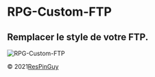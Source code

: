 # RPG-Custom-FTP
## Remplacer le style de votre FTP.

![RPG-Custom-FTP](no-logo)

&copy; 2021[ResPinGuy](http://respinguy.tk)
